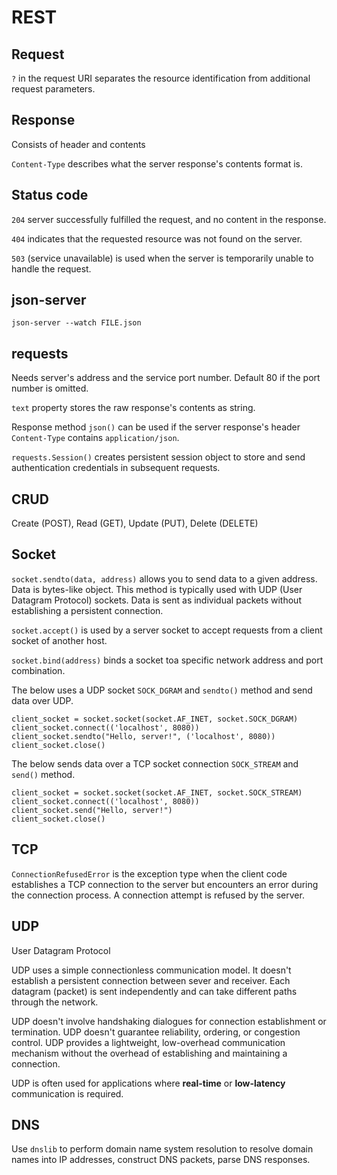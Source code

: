 # REST

## Request

`?` in the request URI separates the resource identification from additional request parameters.

## Response

Consists of header and contents

`Content-Type` describes what the server response's contents format is.

## Status code

`204` server successfully fulfilled the request, and no content in the response.

`404` indicates that the requested resource was not found on the server.

`503` (service unavailable) is used when the server is temporarily unable to handle the request.

## json-server

`json-server --watch FILE.json`

## requests

Needs server's address and the service port number. Default 80 if the port number is omitted.

`text` property stores the raw response's contents as string.

Response method `json()` can be used if the server response's header `Content-Type` contains `application/json`.

`requests.Session()` creates persistent session object to store and send authentication credentials in subsequent 
requests.

## CRUD

Create (POST), Read (GET), Update (PUT), Delete (DELETE)

## Socket

`socket.sendto(data, address)` allows you to send data to a given address. Data is bytes-like object. This method is 
typically used with UDP (User Datagram Protocol) sockets. Data is sent as individual packets without establishing a 
persistent connection.

`socket.accept()` is used by a server socket to accept requests from a client socket of another host.

`socket.bind(address)` binds a socket toa specific network address and port combination.

The below uses a UDP socket `SOCK_DGRAM` and `sendto()` method and send data over UDP.

```
client_socket = socket.socket(socket.AF_INET, socket.SOCK_DGRAM)
client_socket.connect(('localhost', 8080))
client_socket.sendto("Hello, server!", ('localhost', 8080))
client_socket.close()
```

The below sends data over a TCP socket connection `SOCK_STREAM` and `send()` method.

```
client_socket = socket.socket(socket.AF_INET, socket.SOCK_STREAM)
client_socket.connect(('localhost', 8080))
client_socket.send("Hello, server!")
client_socket.close()
```

## TCP

`ConnectionRefusedError` is the exception type when the client code establishes a TCP connection to the server but
encounters an error during the connection process. A connection attempt is refused by the server.

## UDP

User Datagram Protocol

UDP uses a simple connectionless communication model. It doesn't establish a persistent connection between sever and 
receiver. Each datagram (packet) is sent independently and can take different paths through the network.

UDP doesn't involve handshaking dialogues for connection establishment or termination. UDP doesn't guarantee reliability,
ordering, or congestion control. UDP provides a lightweight, low-overhead communication mechanism without the overhead
of establishing and maintaining a connection.

UDP is often used for applications where **real-time** or **low-latency** communication is required.

## DNS

Use `dnslib` to perform domain name system resolution to resolve domain names into IP addresses, construct DNS packets,
parse DNS responses.
